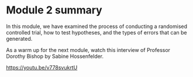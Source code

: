 # Module 2 summary

In this module, we have examined the process of conducting a randomised controlled trial, how to test hypotheses, and the types of errors that can be generated.

As a warm up for the next module, watch this interview of Professor Dorothy Bishop by Sabine Hossenfelder.

https://youtu.be/v778svukrtU
